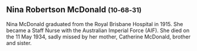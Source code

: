 ## Nina Robertson McDonald <small>(10‑68‑31)</small>

Nina McDonald graduated from the Royal Brisbane Hospital in 1915. She became a Staff Nurse with the Australian Imperial Force (AIF). She died on the 11 May 1934, sadly missed by her mother, Catherine McDonald, brother and sister.
